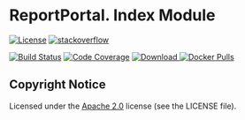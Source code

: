 # ReportPortal. Index Module
[![License](https://img.shields.io/badge/License-Apache%202.0-blue.svg)](https://opensource.org/licenses/Apache-2.0)
[![stackoverflow](https://img.shields.io/badge/reportportal-stackoverflow-orange.svg?style=flat)](http://stackoverflow.com/questions/tagged/reportportal)

[![Build Status](https://travis-ci.org/reportportal/service-index.svg?branch=master)](https://travis-ci.org/reportportal/service-index)
[![Code Coverage](https://codecov.io/gh/reportportal/service-index/branch/master/graph/badge.svg)](https://codecov.io/gh/reportportal/service-index)
[ ![Download](https://api.bintray.com/packages/epam/reportportal/service-index/images/download.svg) ](https://bintray.com/epam/reportportal/service-index/_latestVersion)
[![Docker Pulls](https://img.shields.io/docker/pulls/reportportal/service-index.svg?maxAge=159200)](https://hub.docker.com/r/reportportal/service-index/)

## Copyright Notice
Licensed under the [Apache 2.0](https://www.apache.org/licenses/LICENSE-2.0)
license (see the LICENSE file).
